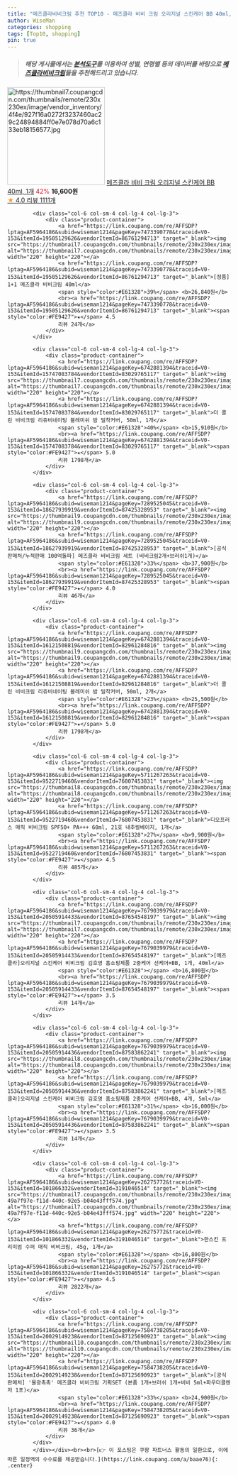 ```yaml
---
title: "메즈클라비비크림 추천 TOP10 - 메즈클라 비비 크림 오리지널 스킨케어 BB 40ml, 1개"
author: WiseMan
categories: shopping
tags: [Top10, shopping]
pin: true
---
```


> ##### 해당 게시물에서는 [**분석도구**](https://itemscout.io/)를 이용하여 **성별**, **연령별** 등의 데이터를 바탕으로 [**메즈클라비비크림**](https://link.coupang.com/a/baae76)들을 추천해드리고 있습니다.
<div class="container"><div class="row">
            <div class="col-6 col-sm-4 col-lg-4 col-lg-3">
                <div class="product-container">
                    <a href="https://link.coupang.com/re/AFFSDP?lptag=AF5964186&subid=wiseman1214&pageKey=7460916655&traceid=V0-153&itemId=19583308908&vendorItemId=87875387306" target="_blank"><img src="https://thumbnail7.coupangcdn.com/thumbnails/remote/230x230ex/image/vendor_inventory/4f4e/927f16a0272f3237460ac29c24894884ff0e7e078d70a6c133eb18156577.jpg" alt="https://thumbnail7.coupangcdn.com/thumbnails/remote/230x230ex/image/vendor_inventory/4f4e/927f16a0272f3237460ac29c24894884ff0e7e078d70a6c133eb18156577.jpg" width="220" height="220"></a>
                    <a href="https://link.coupang.com/re/AFFSDP?lptag=AF5964186&subid=wiseman1214&pageKey=7460916655&traceid=V0-153&itemId=19583308908&vendorItemId=87875387306" target="_blank">메즈클라 비비 크림 오리지널 스킨케어 BB 40ml, 1개</a>
                    <span style="color:#E61328">42%</span> <b>16,600원</b>
                    <br><a href="https://link.coupang.com/re/AFFSDP?lptag=AF5964186&subid=wiseman1214&pageKey=7460916655&traceid=V0-153&itemId=19583308908&vendorItemId=87875387306" target="_blank"><span style="color:#FE9427">★</span> 4.0
                    리뷰 1111개</a>
                </div>
            </div>
            
            <div class="col-6 col-sm-4 col-lg-4 col-lg-3">
                <div class="product-container">
                    <a href="https://link.coupang.com/re/AFFSDP?lptag=AF5964186&subid=wiseman1214&pageKey=7473390778&traceid=V0-153&itemId=19505129626&vendorItemId=86761294713" target="_blank"><img src="https://thumbnail7.coupangcdn.com/thumbnails/remote/230x230ex/image/vendor_inventory/4f4e/927f16a0272f3237460ac29c24894884ff0e7e078d70a6c133eb18156577.jpg" alt="https://thumbnail7.coupangcdn.com/thumbnails/remote/230x230ex/image/vendor_inventory/4f4e/927f16a0272f3237460ac29c24894884ff0e7e078d70a6c133eb18156577.jpg" width="220" height="220"></a>
                    <a href="https://link.coupang.com/re/AFFSDP?lptag=AF5964186&subid=wiseman1214&pageKey=7473390778&traceid=V0-153&itemId=19505129626&vendorItemId=86761294713" target="_blank">[정품] 1+1 메즈클라 비비크림 40ml</a>
                    <span style="color:#E61328">39%</span> <b>26,840원</b>
                    <br><a href="https://link.coupang.com/re/AFFSDP?lptag=AF5964186&subid=wiseman1214&pageKey=7473390778&traceid=V0-153&itemId=19505129626&vendorItemId=86761294713" target="_blank"><span style="color:#FE9427">★</span> 4.5
                    리뷰 24개</a>
                </div>
            </div>
            
            <div class="col-6 col-sm-4 col-lg-4 col-lg-3">
                <div class="product-container">
                    <a href="https://link.coupang.com/re/AFFSDP?lptag=AF5964186&subid=wiseman1214&pageKey=6742881394&traceid=V0-153&itemId=15747083784&vendorItemId=83029765117" target="_blank"><img src="https://thumbnail7.coupangcdn.com/thumbnails/remote/230x230ex/image/vendor_inventory/46d1/5ae3a331ff5b69c4a2e4c773b8d867e6166252d013c986f830c45e43b7f0.jpg" alt="https://thumbnail7.coupangcdn.com/thumbnails/remote/230x230ex/image/vendor_inventory/46d1/5ae3a331ff5b69c4a2e4c773b8d867e6166252d013c986f830c45e43b7f0.jpg" width="220" height="220"></a>
                    <a href="https://link.coupang.com/re/AFFSDP?lptag=AF5964186&subid=wiseman1214&pageKey=6742881394&traceid=V0-153&itemId=15747083784&vendorItemId=83029765117" target="_blank">더 콜린 비비크림 리쥬비네이팅 블레미쉬 밤 밀착커버, 50ml, 1개</a>
                    <span style="color:#E61328">40%</span> <b>15,910원</b>
                    <br><a href="https://link.coupang.com/re/AFFSDP?lptag=AF5964186&subid=wiseman1214&pageKey=6742881394&traceid=V0-153&itemId=15747083784&vendorItemId=83029765117" target="_blank"><span style="color:#FE9427">★</span> 5.0
                    리뷰 1798개</a>
                </div>
            </div>
            
            <div class="col-6 col-sm-4 col-lg-4 col-lg-3">
                <div class="product-container">
                    <a href="https://link.coupang.com/re/AFFSDP?lptag=AF5964186&subid=wiseman1214&pageKey=7289525045&traceid=V0-153&itemId=18627939919&vendorItemId=87425328953" target="_blank"><img src="https://thumbnail9.coupangcdn.com/thumbnails/remote/230x230ex/image/vendor_inventory/6e9a/5f85d4610ee71705966fb37d82953c99769e7d0f359db790aa51b1282091.jpg" alt="https://thumbnail9.coupangcdn.com/thumbnails/remote/230x230ex/image/vendor_inventory/6e9a/5f85d4610ee71705966fb37d82953c99769e7d0f359db790aa51b1282091.jpg" width="220" height="220"></a>
                    <a href="https://link.coupang.com/re/AFFSDP?lptag=AF5964186&subid=wiseman1214&pageKey=7289525045&traceid=V0-153&itemId=18627939919&vendorItemId=87425328953" target="_blank">[공식판매처/누적판매 100억돌파] 메즈클라 비비크림 세트 (비비크림2개+브러쉬1개)</a>
                    <span style="color:#E61328">33%</span> <b>37,900원</b>
                    <br><a href="https://link.coupang.com/re/AFFSDP?lptag=AF5964186&subid=wiseman1214&pageKey=7289525045&traceid=V0-153&itemId=18627939919&vendorItemId=87425328953" target="_blank"><span style="color:#FE9427">★</span> 4.0
                    리뷰 46개</a>
                </div>
            </div>
            
            <div class="col-6 col-sm-4 col-lg-4 col-lg-3">
                <div class="product-container">
                    <a href="https://link.coupang.com/re/AFFSDP?lptag=AF5964186&subid=wiseman1214&pageKey=6742881394&traceid=V0-153&itemId=16121508819&vendorItemId=82961284816" target="_blank"><img src="https://thumbnail9.coupangcdn.com/thumbnails/remote/230x230ex/image/vendor_inventory/e878/b5d1444ce6804367e431c611bf1a21b9227d64ff564a3ffe746131f958ec.jpg" alt="https://thumbnail9.coupangcdn.com/thumbnails/remote/230x230ex/image/vendor_inventory/e878/b5d1444ce6804367e431c611bf1a21b9227d64ff564a3ffe746131f958ec.jpg" width="220" height="220"></a>
                    <a href="https://link.coupang.com/re/AFFSDP?lptag=AF5964186&subid=wiseman1214&pageKey=6742881394&traceid=V0-153&itemId=16121508819&vendorItemId=82961284816" target="_blank">더 콜린 비비크림 리쥬비네이팅 블레미쉬 밤 밀착커버, 50ml, 2개</a>
                    <span style="color:#E61328">23%</span> <b>25,500원</b>
                    <br><a href="https://link.coupang.com/re/AFFSDP?lptag=AF5964186&subid=wiseman1214&pageKey=6742881394&traceid=V0-153&itemId=16121508819&vendorItemId=82961284816" target="_blank"><span style="color:#FE9427">★</span> 5.0
                    리뷰 1798개</a>
                </div>
            </div>
            
            <div class="col-6 col-sm-4 col-lg-4 col-lg-3">
                <div class="product-container">
                    <a href="https://link.coupang.com/re/AFFSDP?lptag=AF5964186&subid=wiseman1214&pageKey=5711267263&traceid=V0-153&itemId=9522719460&vendorItemId=76807453831" target="_blank"><img src="https://thumbnail8.coupangcdn.com/thumbnails/remote/230x230ex/image/rs_quotation_api/fcksy6u4/ab6b0b63a34c448c8f026635ce3b8c18.jpg" alt="https://thumbnail8.coupangcdn.com/thumbnails/remote/230x230ex/image/rs_quotation_api/fcksy6u4/ab6b0b63a34c448c8f026635ce3b8c18.jpg" width="220" height="220"></a>
                    <a href="https://link.coupang.com/re/AFFSDP?lptag=AF5964186&subid=wiseman1214&pageKey=5711267263&traceid=V0-153&itemId=9522719460&vendorItemId=76807453831" target="_blank">디오프러스 매직 비비크림 SPF50+ PA+++ 60ml, 21호 내추럴베이지, 1개</a>
                    <span style="color:#E61328">27%</span> <b>9,900원</b>
                    <br><a href="https://link.coupang.com/re/AFFSDP?lptag=AF5964186&subid=wiseman1214&pageKey=5711267263&traceid=V0-153&itemId=9522719460&vendorItemId=76807453831" target="_blank"><span style="color:#FE9427">★</span> 4.5
                    리뷰 485개</a>
                </div>
            </div>
            
            <div class="col-6 col-sm-4 col-lg-4 col-lg-3">
                <div class="product-container">
                    <a href="https://link.coupang.com/re/AFFSDP?lptag=AF5964186&subid=wiseman1214&pageKey=7679039979&traceid=V0-153&itemId=20505914433&vendorItemId=87654548197" target="_blank"><img src="https://thumbnail7.coupangcdn.com/thumbnails/remote/230x230ex/image/vendor_inventory/4f4e/927f16a0272f3237460ac29c24894884ff0e7e078d70a6c133eb18156577.jpg" alt="https://thumbnail7.coupangcdn.com/thumbnails/remote/230x230ex/image/vendor_inventory/4f4e/927f16a0272f3237460ac29c24894884ff0e7e078d70a6c133eb18156577.jpg" width="220" height="220"></a>
                    <a href="https://link.coupang.com/re/AFFSDP?lptag=AF5964186&subid=wiseman1214&pageKey=7679039979&traceid=V0-153&itemId=20505914433&vendorItemId=87654548197" target="_blank">[메즈클라]오리지널 스킨케어 비비크림 김호영 홈쇼핑제품 2중케어 선케어+BB, 1개, 40ml</a>
                    <span style="color:#E61328"></span> <b>16,800원</b>
                    <br><a href="https://link.coupang.com/re/AFFSDP?lptag=AF5964186&subid=wiseman1214&pageKey=7679039979&traceid=V0-153&itemId=20505914433&vendorItemId=87654548197" target="_blank"><span style="color:#FE9427">★</span> 3.5
                    리뷰 14개</a>
                </div>
            </div>
            
            <div class="col-6 col-sm-4 col-lg-4 col-lg-3">
                <div class="product-container">
                    <a href="https://link.coupang.com/re/AFFSDP?lptag=AF5964186&subid=wiseman1214&pageKey=7679039979&traceid=V0-153&itemId=20505914436&vendorItemId=87583862241" target="_blank"><img src="https://thumbnail8.coupangcdn.com/thumbnails/remote/230x230ex/image/vendor_inventory/8ea5/dbda8a41890695de4e172b2a48810e09bf1a1321ba8f39edee56ef2ae3fd.jpg" alt="https://thumbnail8.coupangcdn.com/thumbnails/remote/230x230ex/image/vendor_inventory/8ea5/dbda8a41890695de4e172b2a48810e09bf1a1321ba8f39edee56ef2ae3fd.jpg" width="220" height="220"></a>
                    <a href="https://link.coupang.com/re/AFFSDP?lptag=AF5964186&subid=wiseman1214&pageKey=7679039979&traceid=V0-153&itemId=20505914436&vendorItemId=87583862241" target="_blank">[메즈클라]오리지널 스킨케어 비비크림 김호영 홈쇼핑제품 2중케어 선케어+BB, 4개, 5ml</a>
                    <span style="color:#E61328">31%</span> <b>16,000원</b>
                    <br><a href="https://link.coupang.com/re/AFFSDP?lptag=AF5964186&subid=wiseman1214&pageKey=7679039979&traceid=V0-153&itemId=20505914436&vendorItemId=87583862241" target="_blank"><span style="color:#FE9427">★</span> 3.5
                    리뷰 14개</a>
                </div>
            </div>
            
            <div class="col-6 col-sm-4 col-lg-4 col-lg-3">
                <div class="product-container">
                    <a href="https://link.coupang.com/re/AFFSDP?lptag=AF5964186&subid=wiseman1214&pageKey=26275772&traceid=V0-153&itemId=101866332&vendorItemId=3191046514" target="_blank"><img src="https://thumbnail7.coupangcdn.com/thumbnails/remote/230x230ex/image/retail/images/9090445651834781-49a7f97e-f11d-440c-92e5-b04e43fff574.jpg" alt="https://thumbnail7.coupangcdn.com/thumbnails/remote/230x230ex/image/retail/images/9090445651834781-49a7f97e-f11d-440c-92e5-b04e43fff574.jpg" width="220" height="220"></a>
                    <a href="https://link.coupang.com/re/AFFSDP?lptag=AF5964186&subid=wiseman1214&pageKey=26275772&traceid=V0-153&itemId=101866332&vendorItemId=3191046514" target="_blank">한스킨 프리미엄 수퍼 매직 비비크림, 45g, 1개</a>
                    <span style="color:#E61328"></span> <b>16,800원</b>
                    <br><a href="https://link.coupang.com/re/AFFSDP?lptag=AF5964186&subid=wiseman1214&pageKey=26275772&traceid=V0-153&itemId=101866332&vendorItemId=3191046514" target="_blank"><span style="color:#FE9427">★</span> 4.5
                    리뷰 2822개</a>
                </div>
            </div>
            
            <div class="col-6 col-sm-4 col-lg-4 col-lg-3">
                <div class="product-container">
                    <a href="https://link.coupang.com/re/AFFSDP?lptag=AF5964186&subid=wiseman1214&pageKey=7584738205&traceid=V0-153&itemId=20029149238&vendorItemId=87125690923" target="_blank"><img src="https://thumbnail10.coupangcdn.com/thumbnails/remote/230x230ex/image/vendor_inventory/312c/2d31a114af1f945a80d1791cdb90022f732a8145be111808a844f3448b9c.jpg" alt="https://thumbnail10.coupangcdn.com/thumbnails/remote/230x230ex/image/vendor_inventory/312c/2d31a114af1f945a80d1791cdb90022f732a8145be111808a844f3448b9c.jpg" width="220" height="220"></a>
                    <a href="https://link.coupang.com/re/AFFSDP?lptag=AF5964186&subid=wiseman1214&pageKey=7584738205&traceid=V0-153&itemId=20029149238&vendorItemId=87125690923" target="_blank">[공식판매처] '물광촉촉' 메즈클라 비비크림 기획SET (본품 1개+브러쉬 1개+비비 5ml+파우더클렌저 1포)</a>
                    <span style="color:#E61328">33%</span> <b>24,900원</b>
                    <br><a href="https://link.coupang.com/re/AFFSDP?lptag=AF5964186&subid=wiseman1214&pageKey=7584738205&traceid=V0-153&itemId=20029149238&vendorItemId=87125690923" target="_blank"><span style="color:#FE9427">★</span> 4.0
                    리뷰 36개</a>
                </div>
            </div>
            </div></div><br><br>[👉 이 포스팅은 쿠팡 파트너스 활동의 일환으로, 이에 따른 일정액의 수수료를 제공받습니다.](https://link.coupang.com/a/baae76){: .center}